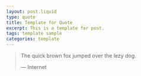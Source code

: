 ```yaml
---
layout: post.liquid
type: quote
title: Template for Quote
excerpt: This is a template for post.
tags: template sample
categories: template
---
```


> The quick brown fox
> jumped over the lezy dog.
> 
> —  Internet
